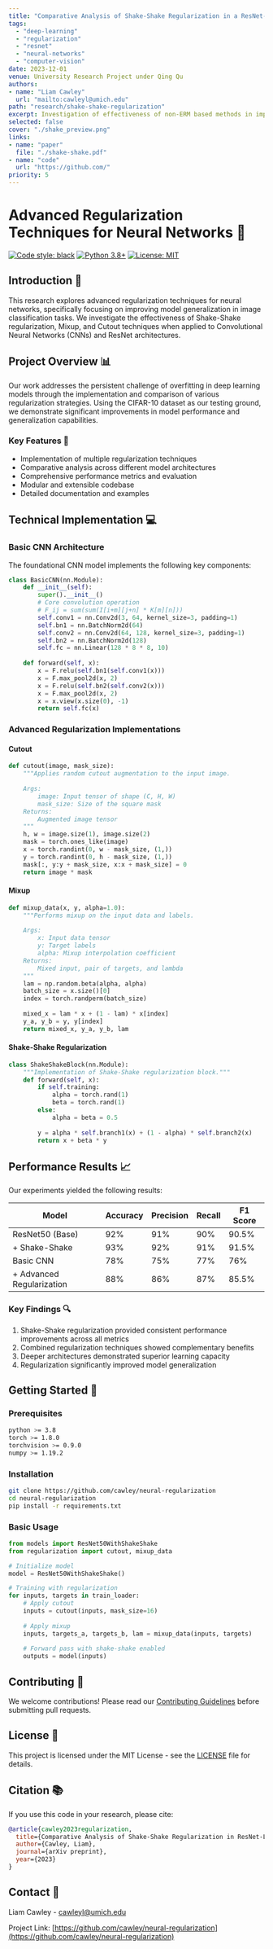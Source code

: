 ```yaml
---
title: "Comparative Analysis of Shake-Shake Regularization in a ResNet-Like Architecture for CIFAR-10 Image Classification"
tags:
  - "deep-learning"
  - "regularization"
  - "resnet"
  - "neural-networks"
  - "computer-vision"
date: 2023-12-01
venue: University Research Project under Qing Qu
authors:
- name: "Liam Cawley"
  url: "mailto:cawleyl@umich.edu"
path: "research/shake-shake-regularization"
excerpt: Investigation of effectiveness of non-ERM based methods in improving ResNet performance on image classification tasks. In the field of machine learning, especially in image classification, the challenge of overfitting and underperformance on new data is persistent. This research addresses the critical need for effective regularization techniques that enhance the generalization ability of models without compromising their performance. Utilizing the CIFAR-10 dataset, we evaluate the effectiveness of techniques such as Shake-Shake, Mixup, and Cutout in improving the performance of Convolutional Neural Networks (CNNs) and Residual Networks (ResNet).
selected: false
cover: "./shake_preview.png"
links:
- name: "paper"
  file: "./shake-shake.pdf"
- name: "code"
  url: "https://github.com/"
priority: 5
---
```


# Advanced Regularization Techniques for Neural Networks 🧠

[![Code style: black](https://img.shields.io/badge/code%20style-black-000000.svg)](https://github.com/psf/black)
[![Python 3.8+](https://img.shields.io/badge/python-3.8+-blue.svg)](https://www.python.org/downloads/)
[![License: MIT](https://img.shields.io/badge/License-MIT-yellow.svg)](https://opensource.org/licenses/MIT)

## Introduction 🎯

This research explores advanced regularization techniques for neural networks, specifically focusing on improving model generalization in image classification tasks. We investigate the effectiveness of Shake-Shake regularization, Mixup, and Cutout techniques when applied to Convolutional Neural Networks (CNNs) and ResNet architectures.

## Project Overview 📊

Our work addresses the persistent challenge of overfitting in deep learning models through the implementation and comparison of various regularization strategies. Using the CIFAR-10 dataset as our testing ground, we demonstrate significant improvements in model performance and generalization capabilities.

### Key Features 🌟

- Implementation of multiple regularization techniques
- Comparative analysis across different model architectures
- Comprehensive performance metrics and evaluation
- Modular and extensible codebase
- Detailed documentation and examples

## Technical Implementation 💻

### Basic CNN Architecture

The foundational CNN model implements the following key components:

```python
class BasicCNN(nn.Module):
    def __init__(self):
        super().__init__()
        # Core convolution operation
        # F_ij = sum(sum(I[i+m][j+n] * K[m][n]))
        self.conv1 = nn.Conv2d(3, 64, kernel_size=3, padding=1)
        self.bn1 = nn.BatchNorm2d(64)
        self.conv2 = nn.Conv2d(64, 128, kernel_size=3, padding=1)
        self.bn2 = nn.BatchNorm2d(128)
        self.fc = nn.Linear(128 * 8 * 8, 10)
        
    def forward(self, x):
        x = F.relu(self.bn1(self.conv1(x)))
        x = F.max_pool2d(x, 2)
        x = F.relu(self.bn2(self.conv2(x)))
        x = F.max_pool2d(x, 2)
        x = x.view(x.size(0), -1)
        return self.fc(x)
```

### Advanced Regularization Implementations

#### Cutout
```python
def cutout(image, mask_size):
    """Applies random cutout augmentation to the input image.
    
    Args:
        image: Input tensor of shape (C, H, W)
        mask_size: Size of the square mask
    Returns:
        Augmented image tensor
    """
    h, w = image.size(1), image.size(2)
    mask = torch.ones_like(image)
    x = torch.randint(0, w - mask_size, (1,))
    y = torch.randint(0, h - mask_size, (1,))
    mask[:, y:y + mask_size, x:x + mask_size] = 0
    return image * mask
```

#### Mixup
```python
def mixup_data(x, y, alpha=1.0):
    """Performs mixup on the input data and labels.
    
    Args:
        x: Input data tensor
        y: Target labels
        alpha: Mixup interpolation coefficient
    Returns:
        Mixed input, pair of targets, and lambda
    """
    lam = np.random.beta(alpha, alpha)
    batch_size = x.size()[0]
    index = torch.randperm(batch_size)
    
    mixed_x = lam * x + (1 - lam) * x[index]
    y_a, y_b = y, y[index]
    return mixed_x, y_a, y_b, lam
```

#### Shake-Shake Regularization
```python
class ShakeShakeBlock(nn.Module):
    """Implementation of Shake-Shake regularization block."""
    def forward(self, x):
        if self.training:
            alpha = torch.rand(1)
            beta = torch.rand(1)
        else:
            alpha = beta = 0.5
            
        y = alpha * self.branch1(x) + (1 - alpha) * self.branch2(x)
        return x + beta * y
```

## Performance Results 📈

Our experiments yielded the following results:

| Model | Accuracy | Precision | Recall | F1 Score |
|-------|----------|-----------|---------|-----------|
| ResNet50 (Base) | 92% | 91% | 90% | 90.5% |
| + Shake-Shake | 93% | 92% | 91% | 91.5% |
| Basic CNN | 78% | 75% | 77% | 76% |
| + Advanced Regularization | 88% | 86% | 87% | 85.5% |

### Key Findings 🔍

1. Shake-Shake regularization provided consistent performance improvements across all metrics
2. Combined regularization techniques showed complementary benefits
3. Deeper architectures demonstrated superior learning capacity
4. Regularization significantly improved model generalization

## Getting Started 🚀

### Prerequisites

```bash
python >= 3.8
torch >= 1.8.0
torchvision >= 0.9.0
numpy >= 1.19.2
```

### Installation

```bash
git clone https://github.com/cawley/neural-regularization
cd neural-regularization
pip install -r requirements.txt
```

### Basic Usage

```python
from models import ResNet50WithShakeShake
from regularization import cutout, mixup_data

# Initialize model
model = ResNet50WithShakeShake()

# Training with regularization
for inputs, targets in train_loader:
    # Apply cutout
    inputs = cutout(inputs, mask_size=16)
    
    # Apply mixup
    inputs, targets_a, targets_b, lam = mixup_data(inputs, targets)
    
    # Forward pass with shake-shake enabled
    outputs = model(inputs)
```

## Contributing 🤝

We welcome contributions! Please read our [Contributing Guidelines](CONTRIBUTING.md) before submitting pull requests.

## License 📄

This project is licensed under the MIT License - see the [LICENSE](LICENSE) file for details.

## Citation 📚

If you use this code in your research, please cite:

```bibtex
@article{cawley2023regularization,
  title={Comparative Analysis of Shake-Shake Regularization in ResNet-Like Architecture},
  author={Cawley, Liam},
  journal={arXiv preprint},
  year={2023}
}
```

## Contact 📧

Liam Cawley - cawleyl@umich.edu

Project Link: [https://github.com/cawley/neural-regularization](https://github.com/cawley/neural-regularization)
